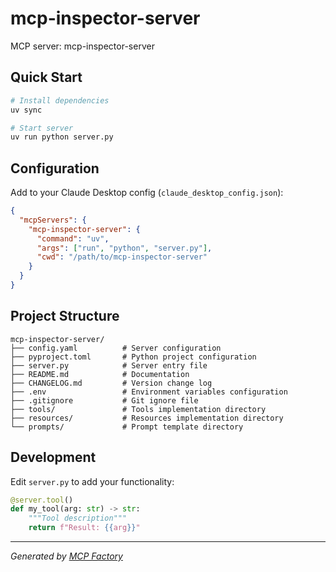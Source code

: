 # mcp-inspector-server

MCP server: mcp-inspector-server

## Quick Start

```bash
# Install dependencies
uv sync

# Start server
uv run python server.py
```

## Configuration

Add to your Claude Desktop config (`claude_desktop_config.json`):

```json
{
  "mcpServers": {
    "mcp-inspector-server": {
      "command": "uv",
      "args": ["run", "python", "server.py"],
      "cwd": "/path/to/mcp-inspector-server"
    }
  }
}
```

## Project Structure

```
mcp-inspector-server/
├── config.yaml          # Server configuration
├── pyproject.toml       # Python project configuration
├── server.py            # Server entry file
├── README.md            # Documentation
├── CHANGELOG.md         # Version change log
├── .env                 # Environment variables configuration
├── .gitignore           # Git ignore file
├── tools/               # Tools implementation directory
├── resources/           # Resources implementation directory
└── prompts/             # Prompt template directory
```

## Development

Edit `server.py` to add your functionality:

```python
@server.tool()
def my_tool(arg: str) -> str:
    """Tool description"""
    return f"Result: {{arg}}"
```

---

*Generated by [MCP Factory](https://github.com/your-org/mcp-factory)*